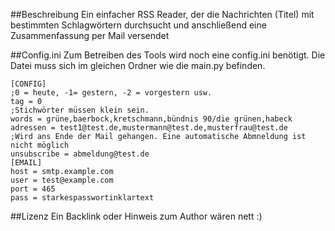 ##Beschreibung
Ein einfacher RSS Reader, der die Nachrichten (Titel) mit bestimmten Schlagwörtern durchsucht und anschließend eine Zusammenfassung per Mail versendet

##Config.ini
Zum Betreiben des Tools wird noch eine config.ini benötigt. Die Datei muss sich im gleichen Ordner wie die main.py befinden.
```
[CONFIG]
;0 = heute, -1= gestern, -2 = vorgestern usw.
tag = 0
;Stichwörter müssen klein sein.
words = grüne,baerbock,kretschmann,bündnis 90/die grünen,habeck
adressen = test1@test.de,mustermann@test.de,musterfrau@test.de
;Wird ans Ende der Mail gehangen. Eine automatische Abmneldung ist nicht möglich
unsubscribe = abmeldung@test.de
[EMAIL]
host = smtp.example.com
user = test@example.com
port = 465
pass = starkespasswortinklartext
```

##Lizenz
Ein Backlink oder Hinweis zum Author wären nett :)